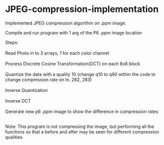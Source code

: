 # JPEG-compression-implementation

Implemented JPEG compression algorithm on .ppm image. 

Compile and run program with 1 arg of the P6 .ppm image location

Steps:<br></br>
Read Photo in to 3 arrays, 1 for each color channel<br></br>
Process Discrete Cosine Transformation(DCT) on each 8x8 block <br></br>
Quantize the data with a quality 10 (change q10 to q90 within the code to change compression rate on ln. 282, 283)<br></br>
Inverse Quantization<br></br>
Inverse DCT<br></br>
Generate new p6 .ppm image to show the difference in compression rates<br></br>


Note: This program is not compressing the image, but performing all the functions so that a before and after may be seen for different compression qualities 
